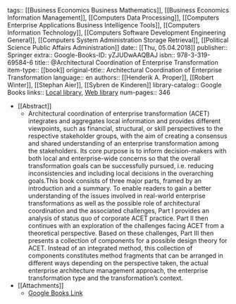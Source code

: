 tags:: [[Business Economics Business Mathematics]], [[Business Economics Information Management]], [[Computers Data Processing]], [[Computers Enterprise Applications Business Intelligence Tools]], [[Computers Information Technology]], [[Computers Software Development Engineering General]], [[Computers System Administration Storage Retrieval]], [[Political Science Public Affairs Administration]]
date:: [[Thu, 05.04.2018]]
publisher:: Springer
extra:: Google-Books-ID: yZJUDwAAQBAJ
isbn:: 978-3-319-69584-6
title:: @Architectural Coordination of Enterprise Transformation
item-type:: [[book]]
original-title:: Architectural Coordination of Enterprise Transformation
language:: en
authors:: [[Henderik A. Proper]], [[Robert Winter]], [[Stephan Aier]], [[Sybren de Kinderen]]
library-catalog:: Google Books
links:: [Local library](zotero://select/library/items/4VCP8UZY), [Web library](https://www.zotero.org/users/6520516/items/4VCP8UZY)
num-pages:: 346

- [[Abstract]]
	- Architectural coordination of enterprise transformation (ACET) integrates and aggregates local information and provides different viewpoints, such as financial, structural, or skill perspectives to the respective stakeholder groups, with the aim of creating a consensus and shared understanding of an enterprise transformation among the stakeholders. Its core purpose is to inform decision-makers with both local and enterprise-wide concerns so that the overall transformation goals can be successfully pursued, i.e. reducing inconsistencies and including local decisions in the overarching goals.This book consists of three major parts, framed by an introduction and a summary. To enable readers to gain a better understanding of the issues involved in real-world enterprise transformations as well as the possible role of architectural coordination and the associated challenges, Part I provides an analysis of status quo of corporate ACET practice. Part II then continues with an exploration of the challenges facing ACET from a theoretical perspective. Based on these challenges, Part III then presents a collection of components for a possible design theory for ACET. Instead of an integrated method, this collection of components constitutes method fragments that can be arranged in different ways depending on the perspective taken, the actual enterprise architecture management approach, the enterprise transformation type and the transformation’s context.
- [[Attachments]]
	- [Google Books Link](https://books.google.se/books?id=yZJUDwAAQBAJ)